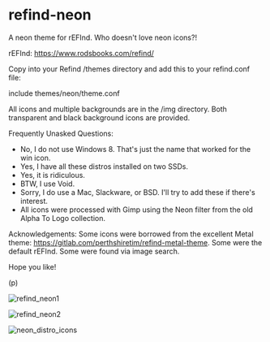 # refind-neon

A neon theme for rEFInd. Who doesn't love neon icons?!

rEFInd: https://www.rodsbooks.com/refind/

Copy into your Refind /themes directory and add this to your refind.conf file:

include themes/neon/theme.conf

All icons and multiple backgrounds are in the /img directory.  Both transparent and black background icons are provided.

Frequently Unasked Questions:
* No, I do not use Windows 8. That's just the name that worked for the win icon.
* Yes, I have all these distros installed on two SSDs.
* Yes, it is ridiculous.
* BTW, I use Void.
* Sorry, I do use a Mac, Slackware, or BSD. I'll try to add these if there's interest.
* All icons were processed with Gimp using the Neon filter from the old Alpha To Logo collection.

Acknowledgements:
Some icons were borrowed from the excellent Metal theme: https://gitlab.com/perthshiretim/refind-metal-theme.
Some were the default rEFInd.
Some were found via image search.

Hope you like!

(p)

![refind_neon1](https://user-images.githubusercontent.com/73159111/116166726-78bde600-a6b3-11eb-857d-370910697192.jpg)

![refind_neon2](https://user-images.githubusercontent.com/73159111/116166734-7d829a00-a6b3-11eb-8e7a-21e7b2c0ab9a.jpg)

![neon_distro_icons](https://user-images.githubusercontent.com/73159111/116166738-7fe4f400-a6b3-11eb-8823-a0aaa12ebc49.png)
